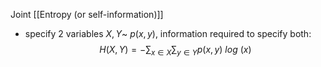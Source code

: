 Joint [[Entropy (or self-information)]] 
- specify 2 variables $X, Y$~ $p(x, y)$, information required to specify both:
$$H(X, Y) = -\displaystyle\sum_{x\in X}\displaystyle\sum_{y\in Y}p(x,y)\ log\ (x)$$
